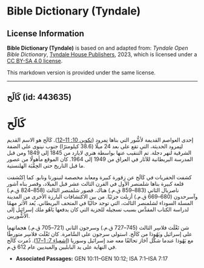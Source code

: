# Bible Dictionary (Tyndale)

## License Information

**Bible Dictionary (Tyndale)** is based on and adapted from: _Tyndale Open Bible Dictionary_, [Tyndale House Publishers](https://tyndaleopenresources.com/), 2023, which is licensed under a [CC BY-SA 4.0 license](https://creativecommons.org/licenses/by-sa/4.0/legalcode.en).

This markdown version is provided under the same license.



--------------------------------

## كَالَح (id: 443635)

كَالَح
======

إحدى العواصم القديمة لأشُّور التي بناها نِمرود ([تكوين 10: 11–12](https://ref.ly/Gen10:11-Gen10:12)). كَالَح هو الاسم القديم لنِمرود الحديثة، التي تقع على بعد 24 ميلًا (38\.6 كيلومترًا) جنوب نينوى على الضفة الشرقية لنهر دجلة. تم التنقيب عنها بواسطة هنري لايارد من 1845 إلى 1849 ومن قبل المدرسة البريطانية للآثار في العراق من 1949 إلى 1964\. كان الموقع مأهولًا من عصور ما قبل التاريخ حتى الحِقْبَة الهلنستية.

كشفت الحفريات في كَالَح عن زقورة كبيرة ومعابد مخصصة لنينورتا ونابو. كما اِكتُشفت قلعة كبيرة بناها شلمنصر الأول في القرن الثالث عشر قبل الميلاد، وقصر بناه آشور ناصربال الثاني (883–859 ق.م.) هناك. قصور شلمنصر الثالث (858–824 ق.م.) وآسرحدون (680–669 ق.م.) أزيلت جزئيًا. من بين الاكتشافات البارزة الأخرى من المدينة المسلة السوداء لشلمنصر الثالث، التي توجد حاليًا في المتحف البريطاني. يُعد الأثر مهمًا لدراسة الكتاب المقدَّس بسبب تسجيله للجزية التي كان يدفعها يَاهُو ملك إسرائيل إلى الأشُّوريين.

شن تَغْلَث فلاسِر الثالث (745–727 ق.م.) وسرجون الثاني (721–705 ق.م.) هجماتهما على إسرائيل ويَهُوذا من كَالَح. استولى سرجون على السَّامرة. كان تَغْلَث فلاسِر متورطًا مع يَهُوذا عندما شكَّل آحَاز تحالفًا معه ضد إسرائيل وسوريا ([إشعياء 7: 1–17](https://ref.ly/Isa7:1-Isa7:17)). دُمرت كَالَح في النهاية على يد البابليين والميديين عام 612 ق.م.

* **Associated Passages:** GEN 10:11–GEN 10:12; ISA 7:1–ISA 7:17

